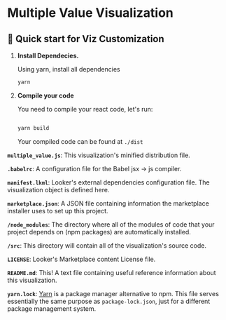 # Multiple Value Visualization

## 🚀 Quick start for Viz Customization

1.  **Install Dependecies.**

    Using yarn, install all dependencies
    ```sh
    yarn
    ```
4.  **Compile your code**

    You need to compile your react code, let's run:
    ```sh

    yarn build
    ```
    Your compiled code can be found at `./dist`

**`multiple_value.js`**: This visualization's minified distribution file. 

**`.babelrc`**: A configuration file for the Babel jsx -> js compiler.

**`manifest.lkml`**: Looker's external dependencies configuration file. The visualization object is defined here.

**`marketplace.json`**: A JSON file containing information the marketplace installer uses to set up this project.

**`/node_modules`**: The directory where all of the modules of code that your project depends on (npm packages) are automatically installed.

**`/src`**: This directory will contain all of the visualization's source code.

**`LICENSE`**: Looker's Marketplace content License file.

**`README.md`**: This! A text file containing useful reference information about this visualization.

**`yarn.lock`**: [Yarn](https://yarnpkg.com/) is a package manager alternative to npm. This file serves essentially the same purpose as `package-lock.json`, just for a different package management system.
